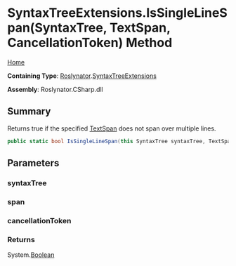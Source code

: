 # SyntaxTreeExtensions\.IsSingleLineSpan\(SyntaxTree, TextSpan, CancellationToken\) Method

[Home](../../../README.md)

**Containing Type**: [Roslynator](../../README.md)\.[SyntaxTreeExtensions](../README.md)

**Assembly**: Roslynator\.CSharp\.dll

## Summary

Returns true if the specified [TextSpan](https://docs.microsoft.com/en-us/dotnet/api/microsoft.codeanalysis.text.textspan) does not span over multiple lines\.

```csharp
public static bool IsSingleLineSpan(this SyntaxTree syntaxTree, TextSpan span, CancellationToken cancellationToken = default(CancellationToken))
```

## Parameters

### syntaxTree





### span





### cancellationToken





### Returns

System\.[Boolean](https://docs.microsoft.com/en-us/dotnet/api/system.boolean)

